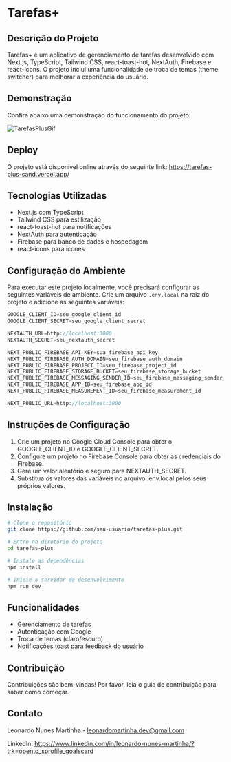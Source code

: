 # Tarefas+

## Descrição do Projeto

Tarefas+ é um aplicativo de gerenciamento de tarefas desenvolvido com Next.js, TypeScript, Tailwind CSS, react-toast-hot, NextAuth, Firebase e react-icons. O projeto inclui uma funcionalidade de troca de temas (theme switcher) para melhorar a experiência do usuário.

## Demonstração

Confira abaixo uma demonstração do funcionamento do projeto:

![TarefasPlusGif](https://github.com/LeoNzZ7/TarefasPlus/blob/master/tarefas_.gif)

## Deploy

O projeto está disponível online através do seguinte link: https://tarefas-plus-sand.vercel.app/

## Tecnologias Utilizadas

- Next.js com TypeScript
- Tailwind CSS para estilização
- react-toast-hot para notificações
- NextAuth para autenticação
- Firebase para banco de dados e hospedagem
- react-icons para ícones

## Configuração do Ambiente

Para executar este projeto localmente, você precisará configurar as seguintes variáveis de ambiente. Crie um arquivo `.env.local` na raiz do projeto e adicione as seguintes variáveis:

```jsx
GOOGLE_CLIENT_ID=seu_google_client_id
GOOGLE_CLIENT_SECRET=seu_google_client_secret

NEXTAUTH_URL=http://localhost:3000
NEXTAUTH_SECRET=seu_nextauth_secret

NEXT_PUBLIC_FIREBASE_API_KEY=sua_firebase_api_key
NEXT_PUBLIC_FIREBASE_AUTH_DOMAIN=seu_firebase_auth_domain
NEXT_PUBLIC_FIREBASE_PROJECT_ID=seu_firebase_project_id
NEXT_PUBLIC_FIREBASE_STORAGE_BUCKET=seu_firebase_storage_bucket
NEXT_PUBLIC_FIREBASE_MESSAGING_SENDER_ID=seu_firebase_messaging_sender_id
NEXT_PUBLIC_FIREBASE_APP_ID=seu_firebase_app_id
NEXT_PUBLIC_FIREBASE_MEASUREMENT_ID=seu_firebase_measurement_id

NEXT_PUBLIC_URL=http://localhost:3000
```

## Instruções de Configuração

1. Crie um projeto no Google Cloud Console para obter o GOOGLE_CLIENT_ID e GOOGLE_CLIENT_SECRET.
2. Configure um projeto no Firebase Console para obter as credenciais do Firebase.
3. Gere um valor aleatório e seguro para NEXTAUTH_SECRET.
4. Substitua os valores das variáveis no arquivo .env.local pelos seus próprios valores.

## Instalação

```bash
# Clone o repositório
git clone https://github.com/seu-usuario/tarefas-plus.git

# Entre no diretório do projeto
cd tarefas-plus

# Instale as dependências
npm install

# Inicie o servidor de desenvolvimento
npm run dev
```

## Funcionalidades

- Gerenciamento de tarefas
- Autenticação com Google
- Troca de temas (claro/escuro)
- Notificações toast para feedback do usuário

## Contribuição

Contribuições são bem-vindas! Por favor, leia o guia de contribuição para saber como começar.

## Contato

Leonardo Nunes Martinha - [leonardomartinha.dev@gmail.com](mailto:leonardomartinha.dev@gmail.com)

LinkedIn: https://www.linkedin.com/in/leonardo-nunes-martinha/?trk=opento_sprofile_goalscard
